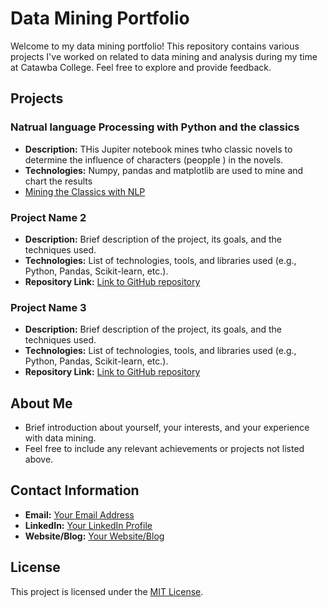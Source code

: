 # Data Mining Portfolio

Welcome to my data mining portfolio! This repository contains various projects I've worked on related to data mining and analysis during my time at Catawba College. Feel free to explore and provide feedback.

## Projects

### Natrual language Processing with Python and the classics
- **Description:** THis Jupiter notebook mines twho classic novels to determine the influence of characters (peopple ) in the novels.
- **Technologies:** Numpy, pandas and matplotlib are used to mine and chart the results
- <a href="https://githubtocolab.com/jacobscannell47/Data-Mining/blob/main/Chapter_1_HW%20(1).ipynb"> Mining the Classics with NLP</a>

### Project Name 2
- **Description:** Brief description of the project, its goals, and the techniques used.
- **Technologies:** List of technologies, tools, and libraries used (e.g., Python, Pandas, Scikit-learn, etc.).
- **Repository Link:** [Link to GitHub repository](#)

### Project Name 3
- **Description:** Brief description of the project, its goals, and the techniques used.
- **Technologies:** List of technologies, tools, and libraries used (e.g., Python, Pandas, Scikit-learn, etc.).
- **Repository Link:** [Link to GitHub repository](#)

## About Me
- Brief introduction about yourself, your interests, and your experience with data mining.
- Feel free to include any relevant achievements or projects not listed above.

## Contact Information
- **Email:** [Your Email Address](mailto:youremail@example.com)
- **LinkedIn:** [Your LinkedIn Profile](https://www.linkedin.com/in/yourprofile)
- **Website/Blog:** [Your Website/Blog](https://yourwebsite.com)

## License
This project is licensed under the [MIT License](LICENSE).

